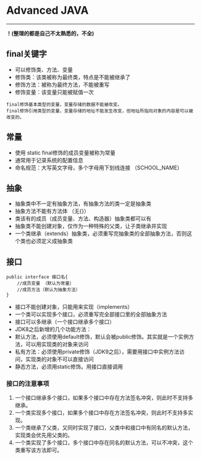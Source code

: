 # Advanced JAVA
---
**！(整理的都是自己不太熟悉的，不全)**

## final关键字
- 可以修饰类、方法、变量
- 修饰类：该类被称为最终类，特点是不能被继承了
- 修饰方法：被称为最终方法，不能被重写
- 修饰变量：该变量只能被赋值一次

```
final修饰基本类型的变量，变量存储的数据不能被改变。
final修饰引用类型的变量，变量存储的地址不能发生改变，但地址所指向对象的内容是可以被改变的。
```

## 常量
- 使用 static final修饰的成员变量被称为常量
- 通常用于记录系统的配置信息
- 命名规范：大写英文字母，多个字母用下划线连接 （SCHOOL_NAME）

## 抽象
- 抽象类中不一定有抽象方法，有抽象方法的类一定是抽象类
- 抽象方法不能有方法体 （无{}）
- 类该有的成员（成员变量、方法、构造器）抽象类都可以有
- 抽象类不能创建对象，仅作为一种特殊的父类，让子类继承并实现
- 一个类继承（extends）抽象类，必须重写完抽象类的全部抽象方法，否则这个类也必须定义成抽象类


## 接口
```
public interface 接口名{
	//成员变量 （默认为常量）
	//成员方法（默认为抽象方法）
}
```

- 接口不能创建对象，只能用来实现（implements）
- 一个类可以实现多个接口，必须重写完全部接口里的全部抽象方法
- 接口可以多继承（一个接口继承多个接口）
- JDK8之后新增的几个功能方法：
 - 默认方法，必须使用default修饰，默认会被public修饰。其实就是一个实例方法，可以用实现类的对象来访问
 - 私有方法：必须使用private修饰（JDK9之后），需要用接口中实例方法访问，实现类的对象不可以直接访问
 - 静态方法，必须用static修饰。用接口直接调用

### 接口的注意事项
1. 一个接口继承多个接口，如果多个接口中存在方法签名冲突，则此时不支持多继承。
2. 一个类实现多个接口，如果多个接口中存在方法签名冲突，则此时不支持多实现。
3. 一个类继承了父类，又同时实现了接口，父类中和接口中有同名的默认方法，实现类会优先用父类的。
4. 一个类实现了多个接口，多个接口中存在同名的默认方法，可以不冲突，这个类重写该方法即可。
